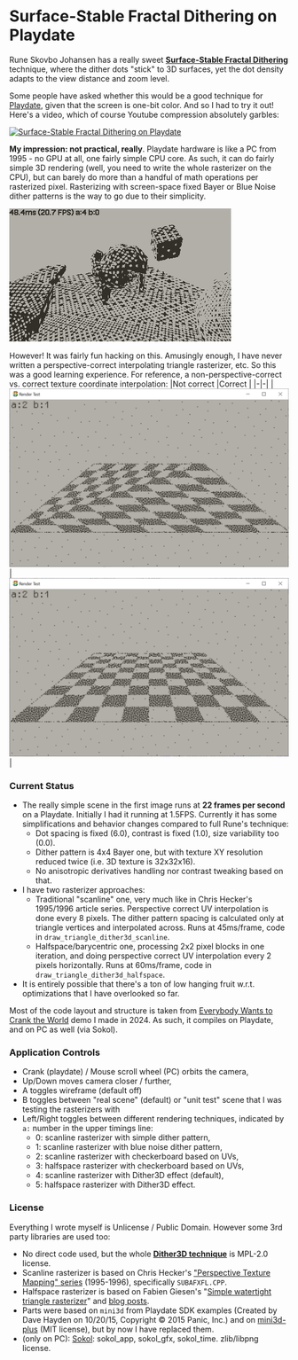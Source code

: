 ﻿# Surface-Stable Fractal Dithering on Playdate

Rune Skovbo Johansen has a really sweet [**Surface-Stable Fractal Dithering**](https://github.com/runevision/Dither3D)
technique, where the dither dots "stick" to 3D surfaces, yet the dot density adapts to the view distance and zoom
level.

Some people have asked whether this would be a good technique for [Playdate](https://play.date/), given that the screen
is one-bit color. And so I had to try it out! Here's a video, which of course Youtube compression absolutely garbles:

[![Surface-Stable Fractal Dithering on Playdate](https://img.youtube.com/vi/ocVQCDVJFOY/0.jpg)](https://www.youtube.com/watch?v=ocVQCDVJFOY)

**My impression: not practical, really**. Playdate hardware is like a PC from 1995 - no GPU at all, one fairly simple CPU
core. As such, it can do fairly simple 3D rendering (well, you need to write the whole rasterizer on the CPU),
but can barely do more than a handful of math operations per rasterized pixel. Rasterizing with screen-space fixed
Bayer or Blue Noise dither patterns is the way to go due to their simplicity.

![Screenshot](/img/250208a-pd-dither-scanline.png?raw=true "Screenshot")

However! It was fairly fun hacking on this. Amusingly enough, I have never written a perspective-correct interpolating
triangle rasterizer, etc. So this was a good learning experience. For reference, a non-perspective-correct vs. correct
texture coordinate interpolation:
|Not correct |Correct |
|-|-|
| ![Screenshot](/img/250131b-checker-side.png?raw=true "Screenshot") | ![Screenshot](/img/250131c-checker-side-persp.png?raw=true "Screenshot") |

### Current Status

- The really simple scene in the first image runs at **22 frames per second** on a Playdate. Initially I had it running at 1.5FPS.
  Currently it has some simplifications and behavior changes compared to full Rune's technique:
  - Dot spacing is fixed (6.0), contrast is fixed (1.0), size variability too (0.0).
  - Dither pattern is 4x4 Bayer one, but with texture XY resolution reduced twice (i.e. 3D texture is 32x32x16).
  - No anisotropic derivatives handling nor contrast tweaking based on that.
- I have two rasterizer approaches:
  - Traditional "scanline" one, very much like in Chris Hecker's 1995/1996 article series. Perspective correct
    UV interpolation is done every 8 pixels. The dither pattern spacing is calculated only at triangle vertices
    and interpolated across. Runs at 45ms/frame, code in `draw_triangle_dither3d_scanline`.
  - Halfspace/barycentric one, processing 2x2 pixel blocks in one iteration, and doing perspective
    correct UV interpolation every 2 pixels horizontally. Runs at 60ms/frame, code in `draw_triangle_dither3d_halfspace`.
- It is entirely possible that there's a ton of low hanging fruit w.r.t. optimizations that I have
  overlooked so far.

Most of the code layout and structure is taken from [Everybody Wants to Crank the World](https://github.com/aras-p/demo-pd-cranktheworld)
demo I made in 2024. As such, it compiles on Playdate, and on PC as well (via Sokol).

### Application Controls

- Crank (playdate) / Mouse scroll wheel (PC) orbits the camera,
- Up/Down moves camera closer / further,
- A toggles wireframe (default off)
- B toggles between "real scene" (default) or "unit test" scene that I was testing the rasterizers with
- Left/Right toggles between different rendering techniques, indicated by `a:` number in the upper timings line:
  - 0: scanline rasterizer with simple dither pattern,
  - 1: scanline rasterizer with blue noise dither pattern,
  - 2: scanline rasterizer with checkerboard based on UVs,
  - 3: halfspace rasterizer with checkerboard based on UVs,
  - 4: scanline rasterizer with Dither3D effect (default),
  - 5: halfspace rasterizer with Dither3D effect.

### License

Everything I wrote myself is Unlicense / Public Domain. However some 3rd party libraries are used too:
- No direct code used, but the whole [**Dither3D technique**](https://github.com/runevision/Dither3D) is MPL-2.0 license.
- Scanline rasterizer is based on Chris Hecker's ["Perspective Texture Mapping" series](https://chrishecker.com/Miscellaneous_Technical_Articles) (1995-1996),
  specifically `SUBAFXFL.CPP`.
- Halfspace rasterizer is based on Fabien Giesen's "[Simple watertight triangle rasterizer](https://gist.github.com/rygorous/9b793cd21d876da928bf4c7f3e625908)"
  and [blog posts](https://fgiesen.wordpress.com/2013/02/10/optimizing-the-basic-rasterizer/).
- Parts were based on `mini3d` from Playdate SDK examples (Created by Dave Hayden on 10/20/15, Copyright © 2015 Panic, Inc.)
  and on [mini3d-plus](https://github.com/nstbayless/mini3d-plus) (MIT license), but by now I have replaced them.
- (only on PC): [Sokol](https://github.com/floooh/sokol): sokol_app, sokol_gfx, sokol_time. zlib/libpng license.
